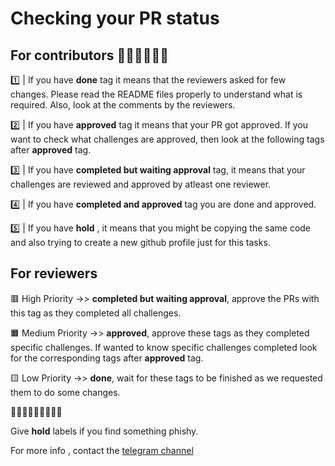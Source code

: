 # Checking your PR status

## For contributors 🧑‍💻🧑‍💻🧑‍💻

1️⃣ | If you have **done** tag it means that the reviewers asked for few changes. Please read the README files properly to understand what is required.
Also, look at the comments by the reviewers.

2️⃣ | If you have **approved** tag it means that your PR got approved. If you want to check what challenges are approved, then look at the following tags after **approved** tag.

3️⃣ | If you have **completed but waiting approval** tag, it means that your challenges are reviewed and approved by atleast one reviewer. 

4️⃣ | If you have **completed and approved** tag you are done and approved. 

5️⃣ | If you have **hold** , it means that you might be copying the same code and also trying to create a new github profile just for this tasks.

## For reviewers

🟥 High Priority ->> **completed but waiting approval**, approve the PRs with this tag as they completed all challenges.

🟧 Medium Priority ->> **approved**, approve these tags as they completed specific challenges. If wanted to know specific challenges completed look for the corresponding tags after
**approved** tag.

🟨 Low Priority ->> **done**, wait for these tags to be finished as we requested them to do some changes. 

🚨🚨🚨🚨🚨🚨🚨🚨🚨

Give **hold** labels if you find something phishy. 

For more info , contact the [telegram channel](https://t.me/+TqTo-dIdeLlkMzA1)
